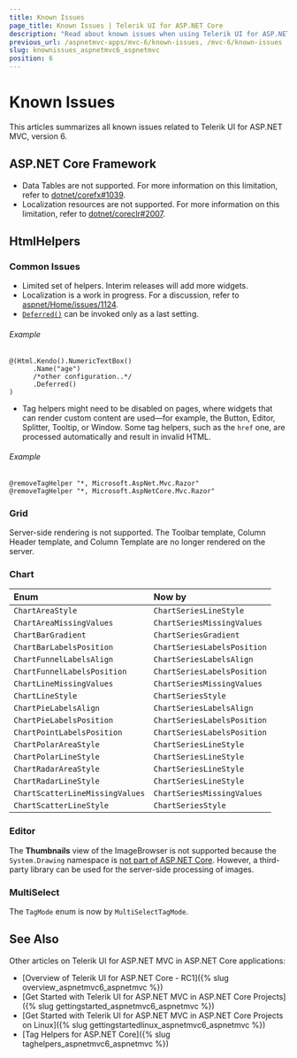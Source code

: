 ```yaml
---
title: Known Issues
page_title: Known Issues | Telerik UI for ASP.NET Core
description: "Read about known issues when using Telerik UI for ASP.NET MVC in ASP.NET 5 and ASP.NET Core (aka MVC 6 or ASP.NET Core MVC)."
previous_url: /aspnetmvc-apps/mvc-6/known-issues, /mvc-6/known-issues
slug: knownissues_aspnetmvc6_aspnetmvc
position: 6
---
```


# Known Issues

This articles summarizes all known issues related to Telerik UI for ASP.NET MVC, version 6.

## ASP.NET Core Framework

- Data Tables are not supported. For more information on this limitation, refer to [dotnet/corefx#1039](https://github.com/dotnet/corefx/issues/1039).
- Localization resources are not supported. For more information on this limitation, refer to [dotnet/coreclr#2007](https://github.com/dotnet/coreclr/issues/2007).

## HtmlHelpers

### Common Issues

- Limited set of helpers. Interim releases will add more widgets.
- Localization is a work in progress. For a discussion, refer to [aspnet/Home/issues/1124](https://github.com/aspnet/Home/issues/1142).
- [`Deferred()`](http://docs.telerik.com/aspnet-mvc/getting-started/fundamentals#configuration-Deferred) can be invoked only as a last setting.

###### Example

    @(Html.Kendo().NumericTextBox()
          .Name("age")
          /*other configuration..*/
          .Deferred()
    )

- Tag helpers might need to be disabled on pages, where widgets that can render custom content are used&mdash;for example, the Button, Editor, Splitter, Tooltip, or Window. Some tag helpers, such as the `href` one, are processed automatically and result in invalid HTML.

###### Example

    @removeTagHelper "*, Microsoft.AspNet.Mvc.Razor"
    @removeTagHelper "*, Microsoft.AspNetCore.Mvc.Razor"

### Grid

Server-side rendering is not supported. The Toolbar template, Column Header template, and Column Template are no longer rendered on the server.

### Chart

| Enum                      | Now by                  |
|:---                       |:---                     |
| `ChartAreaStyle`          | `ChartSeriesLineStyle`  |
| `ChartAreaMissingValues`  | `ChartSeriesMissingValues` |
| `ChartBarGradient`        | `ChartSeriesGradient`   |
| `ChartBarLabelsPosition`  | `ChartSeriesLabelsPosition`|
| `ChartFunnelLabelsAlign`  | `ChartSeriesLabelsAlign`|
| `ChartFunnelLabelsPosition`| `ChartSeriesLabelsPosition`|
| `ChartLineMissingValues`  | `ChartSeriesMissingValues`  |
| `ChartLineStyle`          | `ChartSeriesStyle`      |
| `ChartPieLabelsAlign`     | `ChartSeriesLabelsAlign`|
| `ChartPieLabelsPosition`  | `ChartSeriesLabelsPosition`  |
| `ChartPointLabelsPosition`| `ChartSeriesLabelsPosition`  |
| `ChartPolarAreaStyle`     | `ChartSeriesLineStyle`  |
| `ChartPolarLineStyle`     | `ChartSeriesLineStyle`  |
| `ChartRadarAreaStyle`     | `ChartSeriesLineStyle`  |
| `ChartRadarLineStyle`     | `ChartSeriesLineStyle`  |
| `ChartScatterLineMissingValues` | `ChartSeriesMissingValues`|
| `ChartScatterLineStyle`   | `ChartSeriesStyle`      |

### Editor

The **Thumbnails** view of the ImageBrowser is not supported because the `System.Drawing` namespace is [not part of ASP.NET Core](https://blogs.msdn.microsoft.com/dotnet/2016/02/10/porting-to-net-core/). However, a third-party library can be used for the server-side processing of images.

### MultiSelect

The `TagMode` enum is now by `MultiSelectTagMode`.

## See Also

Other articles on Telerik UI for ASP.NET MVC in ASP.NET Core applications:

* [Overview of Telerik UI for ASP.NET Core - RC1]({% slug overview_aspnetmvc6_aspnetmvc %})
* [Get Started with Telerik UI for ASP.NET MVC in ASP.NET Core Projects]({% slug gettingstarted_aspnetmvc6_aspnetmvc %})
* [Get Started with Telerik UI for ASP.NET MVC in ASP.NET Core Projects on Linux]({% slug gettingstartedlinux_aspnetmvc6_aspnetmvc %})
* [Tag Helpers for ASP.NET Core]({% slug taghelpers_aspnetmvc6_aspnetmvc %})
